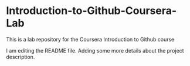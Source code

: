 # Introduction-to-Github-Coursera-Lab
This is a lab repository for the Coursera Introduction to Github course


I am editing the README file. Adding some more details about the project description.
